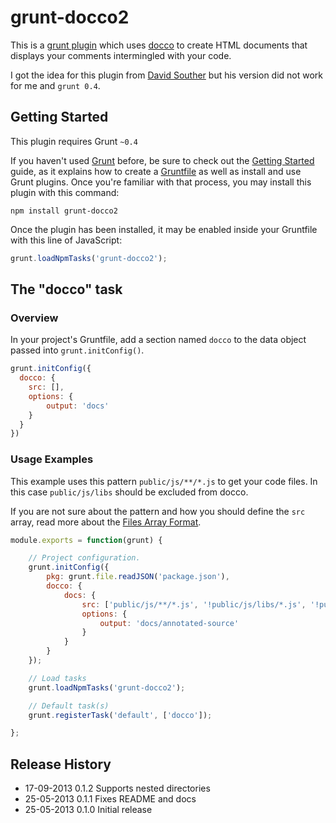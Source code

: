# grunt-docco2

This is a [grunt plugin](http://gruntjs.com/plugins) which uses [docco](http://jashkenas.github.io/docco/) to create
HTML documents that displays your comments intermingled with your code.

I got the idea for this plugin from [David Souther](https://github.com/DavidSouther/grunt-docco) but his version did
not work for me and `grunt 0.4`.

## Getting Started

This plugin requires Grunt `~0.4`

If you haven't used [Grunt](http://gruntjs.com/) before, be sure to check out the [Getting Started](http://gruntjs.com/getting-started)
guide, as it explains how to create a [Gruntfile](http://gruntjs.com/sample-gruntfile) as well as install and use Grunt
plugins.
Once you're familiar with that process, you may install this plugin with this command:

```shell
npm install grunt-docco2
```

Once the plugin has been installed, it may be enabled inside your Gruntfile with this line of JavaScript:

```js
grunt.loadNpmTasks('grunt-docco2');
```

## The "docco" task

### Overview
In your project's Gruntfile, add a section named `docco` to the data object passed into `grunt.initConfig()`.

```js
grunt.initConfig({
  docco: {
    src: [],
    options: {
        output: 'docs'
    }
  }
})
```

### Usage Examples

This example uses this pattern `public/js/**/*.js` to get your code files.
In this case `public/js/libs` should be excluded from docco.

If you are not sure about the pattern and how you should define the `src` array, read more about the
[Files Array Format](http://gruntjs.com/configuring-tasks#files-array-format).

```js
module.exports = function(grunt) {

    // Project configuration.
    grunt.initConfig({
        pkg: grunt.file.readJSON('package.json'),
		docco: {
			docs: {
				src: ['public/js/**/*.js', '!public/js/libs/*.js', '!public/js/libs/**/*.js'],
				options: {
					output: 'docs/annotated-source'
				}
			}
		}
	});

	// Load tasks
	grunt.loadNpmTasks('grunt-docco2');

	// Default task(s)
	grunt.registerTask('default', ['docco']);

};

```

## Release History
* 17-09-2013        0.1.2   Supports nested directories
* 25-05-2013        0.1.1   Fixes README and docs
* 25-05-2013        0.1.0   Initial release
